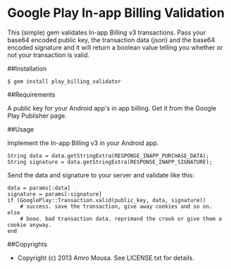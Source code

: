 # Google Play In-app Billing Validation

This (simple) gem validates In-app Billing v3 transactions. Pass your base64 
encoded public key, the transaction data (json) and the base64 encoded signature 
and it will return a boolean value telling you whether or not your transaction is valid.

##Installation

    $ gem install play_billing_validator
     
##Requirements

A public key for your Android app's in app billing. Get it from the Google Play Publisher page.

##Usage

Implement the In-app Billing v3 in your Android app.

    String data = data.getStringExtra(RESPONSE_INAPP_PURCHASE_DATA);
    String signature = data.getStringExtra(RESPONSE_INAPP_SIGNATURE);

 Send the data and signature to your server and validate like this:
 
    data = params[:data]
    signature = params[:signature]
    if (GooglePlay::Transaction.valid(public_key, data, signature))
        # success. save the transaction, give away cookies and so on.
    else
        # booo. bad transaction data. reprimand the crook or give them a cookie anyway.
    end

##Copyrights

* Copyright (c) 2013 Amro Mousa. See LICENSE.txt for details.
